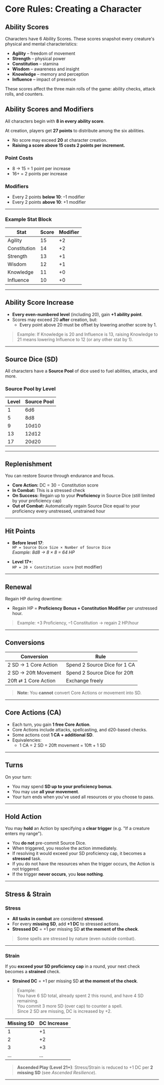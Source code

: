 # Core Rules: Creating a Character

## Ability Scores

Characters have 6 Ability Scores. These scores snapshot every creature's physical and mental characteristics:

- **Agility** – freedom of movement  
- **Strength** – physical power  
- **Constitution** – stamina  
- **Wisdom** – awareness and insight  
- **Knowledge** – memory and perception  
- **Influence** – impact of presence  

These scores affect the three main rolls of the game: ability checks, attack rolls, and counters.

## Ability Scores and Modifiers

All characters begin with **8 in every ability score**.

At creation, players get **27 points** to distribute among the six abilities.  
- No score may exceed **20** at character creation.  
- **Raising a score above 15 costs 2 points per increment.**

### Point Costs
- 8 → 15 = 1 point per increase  
- 16+ = 2 points per increase  

### Modifiers
- Every 2 points **below 10**: –1 modifier  
- Every 2 points **above 10**: +1 modifier  

---

### Example Stat Block

| Stat        | Score | Modifier |
|-------------|-------|----------|
| Agility     | 15    | +2       |
| Constitution| 14    | +2       |
| Strength    | 13    | +1       |
| Wisdom      | 12    | +1       |
| Knowledge   | 11    | +0       |
| Influence   | 10    | +0       |

---

## Ability Score Increase

- **Every even-numbered level** (including 20), gain **+1 ability point**.
- Scores may exceed 20 **after** creation, but:
  - Every point above 20 must be offset by lowering another score by 1.

> Example: If Knowledge is 20 and Influence is 13, raising Knowledge to 21 means lowering Influence to 12 (or any other stat by 1).

---

## Source Dice (SD)

All characters have a **Source Pool** of dice used to fuel abilities, attacks, and more.

### Source Pool by Level

| Level | Source Pool |
|-------|-------------|
| 1     | 6d6         |
| 5     | 8d8         |
| 9     | 10d10       |
| 13    | 12d12       |
| 17    | 20d20       |

---

## Replenishment

You can restore Source through endurance and focus.

- **Core Action:** DC = 30 − Constitution score  
- **In Combat:** This is a stressed check  
- **On Success:** Regain up to your **Proficiency** in Source Dice (still limited by your proficiency cap)  
- **Out of Combat:** Automatically regain Source Dice equal to your proficiency every unstressed, unstrained hour  

---

## Hit Points

- **Before level 17**:  
  `HP = Source Dice Size × Number of Source Dice`  
  _Example: 8d8 → 8 × 8 = 64 HP_

- **Level 17+**:  
  `HP = 20 × Constitution score` (not modifier)

---

## Renewal

Regain HP during downtime:

- Regain HP = **Proficiency Bonus + Constitution Modifier** per unstressed hour.  
> Example: +3 Proficiency, –1 Constitution → regain 2 HP/hour

---

## Conversions

| Conversion             | Rule                              |
|------------------------|-----------------------------------|
| 2 SD → 1 Core Action   | Spend 2 Source Dice for 1 CA      |
| 2 SD → 20ft Movement   | Spend 2 Source Dice for 20ft      |
| 20ft ⇄ 1 Core Action   | Exchange freely                   |

> **Note:** You **cannot** convert Core Actions or movement into SD.

---

## Core Actions (CA)

- Each turn, you gain **1 free Core Action**.
- Core Actions include attacks, spellcasting, and d20-based checks.
- Some actions cost **1 CA + additional SD**.
- Equivalencies:
  - 1 CA = 2 SD = 20ft movement = 10ft + 1 SD

---

## Turns

On your turn:
- You may spend **SD up to your proficiency bonus**.
- You may use **all your movement**.
- Your turn ends when you've used all resources or you choose to pass.

---

## Hold Action

You may **hold** an Action by specifying a **clear trigger** (e.g. "If a creature enters my range").

- You **do not** pre-commit Source Dice.
- When triggered, you resolve the action immediately.
- If resolving it would exceed your SD proficiency cap, it becomes a **stressed** task.
- If you do not have the resources when the trigger occurs, the Action is not triggered.
- If the trigger **never occurs**, you **lose nothing**.

---

## Stress & Strain

### Stress

- **All tasks in combat** are considered **stressed**.
- For every **missing SD**, add **+1 DC** to stressed actions.
- **Stressed DC** = +1 per missing SD **at the moment of the check**.

> Some spells are stressed by nature (even outside combat).

---

### Strain

If you **exceed your SD proficiency cap** in a round, your next check becomes a **strained** check.

- **Strained DC** = +1 per missing SD **at the moment of the check**.

> Example:  
> You have 6 SD total, already spent 2 this round, and have 4 SD remaining.  
> You commit 3 more SD (over cap) to counter a spell.  
> Since 2 SD are missing, DC is increased by +2.

| Missing SD | DC Increase |
|------------|-------------|
| 1          | +1          |
| 2          | +2          |
| 3          | +3          |
| ...        | ...         |

> **Ascended Play (Level 21+)**: Stress/Strain is reduced to +1 DC per **2 missing SD** (see *Ascended Resilience*).

---
